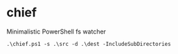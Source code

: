 # chief
Minimalistic PowerShell fs watcher

```
.\chief.ps1 -s .\src -d .\dest -IncludeSubDirectories
```
